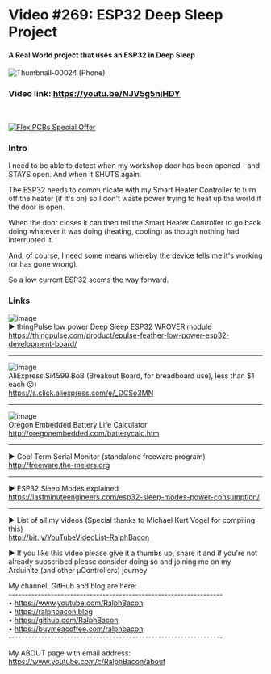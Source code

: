 # Video #269: ESP32 Deep Sleep Project
#### A Real World project that uses an ESP32 in Deep Sleep  
![Thumbnail-00024 (Phone)](https://user-images.githubusercontent.com/20911308/236845987-85f29879-7de7-4652-9307-35f5792a9c5e.png)  

### Video link: https://youtu.be/NJV5g5njHDY  
<br>  

[![Flex PCBs Special Offer](https://user-images.githubusercontent.com/20911308/226928395-0f7add24-e5ca-4b13-a819-d330ae9f5f77.gif "PCBWay - up to 60% off Flex/Rigid PCBs")](https://pcbway.com/)  

### Intro  
I need to be able to detect when my workshop door has been opened - and STAYS open. And when it SHUTS again. 

The ESP32 needs to communicate with my Smart Heater Controller to turn off the heater (if it's on) so I don't waste power trying to heat up the world if the door is open.

When the door closes it can then tell the Smart Heater Controller to go back doing whatever it was doing (heating, cooling) as though nothing had interrupted it.

And, of course, I need some means whereby the device tells me it's working (or has gone wrong).  

So a low current ESP32 seems the way forward.  

### Links  
![image](https://user-images.githubusercontent.com/20911308/236849220-8723ed28-25b6-4a1e-873b-3a7556139c7c.png)  
► thingPulse low power Deep Sleep ESP32 WROVER module  
https://thingpulse.com/product/epulse-feather-low-power-esp32-development-board/  

---

![image](https://user-images.githubusercontent.com/20911308/236874965-d41bd558-ab3d-481d-aa50-74ccdcb81a99.png)  
AliExpress Si4599 BoB (Breakout Board, for breadboard use), less than $1 each 😮)  
https://s.click.aliexpress.com/e/_DCSo3MN  

---

![image](https://user-images.githubusercontent.com/20911308/236849893-011521bb-4401-4058-b457-e0b3787d01e5.png)  
Oregon Embedded Battery Life Calculator  
http://oregonembedded.com/batterycalc.htm

---

► Cool Term Serial Monitor (standalone freeware program)  
http://freeware.the-meiers.org  

---

► ESP32 Sleep Modes explained  
https://lastminuteengineers.com/esp32-sleep-modes-power-consumption/  

---

► List of all my videos
(Special thanks to Michael Kurt Vogel for compiling this)  
http://bit.ly/YouTubeVideoList-RalphBacon

► If you like this video please give it a thumbs up, share it and if you're not already subscribed please consider doing so and joining me on my Arduinite (and other μControllers) journey

My channel, GitHub and blog are here:  
\------------------------------------------------------------------  
• https://www.youtube.com/RalphBacon  
• https://ralphbacon.blog  
• https://github.com/RalphBacon  
• https://buymeacoffee.com/ralphbacon  
\------------------------------------------------------------------

My ABOUT page with email address: https://www.youtube.com/c/RalphBacon/about
